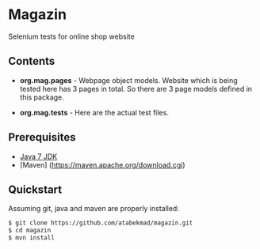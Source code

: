 # Magazin
Selenium tests for online shop website

## Contents

* **org.mag.pages** - Webpage object models. Website which is being tested here has 3 pages in total. So there are 3 page models defined in this package.

* **org.mag.tests** - Here are the actual test files. 

## Prerequisites
* [Java 7 JDK](http://www.oracle.com/technetwork/java/javase/downloads/index.html)
* [Maven] (https://maven.apache.org/download.cgi) 

## Quickstart

Assuming git, java and maven are properly installed:

```bash
$ git clone https://github.com/atabekmad/magazin.git
$ cd magazin
$ mvn install
```



